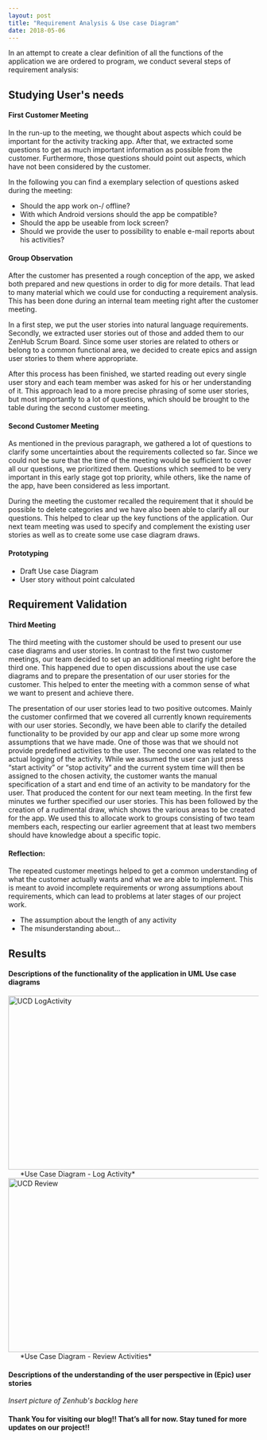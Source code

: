 ```yaml
---
layout: post
title: "Requirement Analysis & Use case Diagram"
date: 2018-05-06
---
```



In an attempt to create a clear definition of all the functions of the application we are ordered to program, we conduct several steps of requirement analysis:


## Studying User's needs

#### First Customer Meeting
In the run-up to the meeting, we thought about aspects which could be important for the activity tracking app. After that, we extracted some questions to get as much important information as possible from the customer. Furthermore, those questions should point out aspects, which have not been considered by the customer.

In the following you can find a exemplary selection of questions asked during the meeting:
  * Should the app work on-/ offline?
  * With which Android versions should the app be compatible?
  * Should the app be useable from lock screen?
  * Should we provide the user to possibility to enable e-mail reports about his activities?

#### Group Observation
After the customer has presented a rough conception of the app, we asked both prepared and new questions in order to dig for more details. That lead to many material which we could use for conducting a requirement analysis. This has been done during an internal team meeting right after the customer meeting.

In a first step, we put the user stories into natural language requirements. Secondly, we extracted user stories out of those and added them to our ZenHub Scrum Board. Since some user stories are related to others or belong to a common functional area, we decided to create epics and assign user stories to them where appropriate.

After this process has been finished, we started reading out every single user story and each team member was asked for his or her understanding of it. This approach lead to a more precise phrasing of some user stories, but most importantly to a lot of questions, which should be brought to the table during the second customer meeting.

[comment]: <> (* Review the meeting in timeline manner)
[comment]: <> (* Dig more detail)
[comment]: <> (* Prepare for the next meeting)

#### Second Customer Meeting
As mentioned in the previous paragraph, we gathered a lot of questions to clarify some uncertainties about the requirements collected so far. Since we could not be sure that the time of the meeting would be sufficient to cover all our questions, we prioritized them. Questions which seemed to be very important in this early stage got top priority, while others, like the name of the app, have been considered as less important.

During the meeting the customer recalled the requirement that it should be possible to delete categories and we have also been able to clarify all our questions. This helped to clear up the key functions of the application.
Our next team meeting was used to specify and complement the existing user stories as well as to create some use case diagram draws. 

[comment]: <> (* Clear up the key function of the application)
[comment]: <> (* More questionaries)

#### Prototyping
* Draft Use case Diagram
* User story without point calculated

## Requirement Validation

#### Third Meeting
The third meeting with the customer should be used to present our use case diagrams and user stories. 
In contrast to the first two customer meetings, our team decided to set up an additional meeting right before the third one. This happened due to open discussions about the use case diagrams and to prepare the presentation of our user stories for the customer. This helped to enter the meeting with a common sense of what we want to present and achieve there.

The presentation of our user stories lead to two positive outcomes. Mainly the customer confirmed that we covered all currently known requirements with our user stories. Secondly, we have been able to clarify the detailed functionality to be provided by our app and clear up some more wrong assumptions that we have made. One of those was that we should not provide predefined activities to the user. The second one was related to the actual logging of the activity.
While we assumed the user can just press “start activity” or “stop activity” and the current system time will then be assigned to the chosen activity, the customer wants the manual specification of a start and end time of an activity to be mandatory for the user. That produced the content for our next team meeting. In the first few minutes we further specified our user stories. This has been followed by the creation of a rudimental draw, which shows the various areas to be created for the app. We used this to allocate work to groups consisting of two team members each, respecting our earlier agreement that at least two members should have knowledge about a specific topic. 

[comment]: <> (* we present the requirement in the form of user story and use case diagram.)
[comment]: <> (* Clear up the mis-understanding/mis-assumption)

#### Reflection:
The repeated customer meetings helped to get a common understanding of what the customer actually wants and what we are able to implement. This is meant to avoid incomplete requirements or wrong assumptions about requirements, which can lead to problems at later stages of our project work.

* The assumption about the length of any activity
* The misunderstanding about...

## Results

#### Descriptions of the functionality of the application in UML Use case diagrams
<img src="{{site.baseurl}}/images/LogActivity.JPG" alt="UCD LogActivity" width="1526" height="350">
&nbsp;&nbsp;&nbsp;&nbsp;&nbsp;&nbsp;*Use Case Diagram - Log Activity*

<img src="{{site.baseurl}}/images/Review.JPG" alt="UCD Review" width="1357" height="350">
&nbsp;&nbsp;&nbsp;&nbsp;&nbsp;&nbsp;*Use Case Diagram - Review Activities*

#### Descriptions of the understanding of the user perspective in (Epic) user stories
*Insert picture of Zenhub's backlog here*

#### Thank You for visiting our blog!! That’s all for now. Stay tuned for more updates on our project!!
